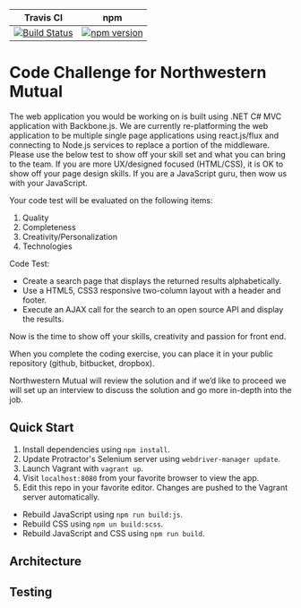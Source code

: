 | Travis CI | npm |
| :-: | :-: |
| [![Build Status](https://travis-ci.org/dperuo/riker-ipsum.svg?branch=master)](https://travis-ci.org/dperuo/riker-ipsum) | [![npm version](https://badge.fury.io/js/riker-ipsum.svg)](http://badge.fury.io/js/riker-ipsum) |

# Code Challenge for Northwestern Mutual

The web application you would be working on is built using .NET C# MVC application with Backbone.js. We are currently re-platforming the web application to be multiple single page applications using react.js/flux and connecting to Node.js services to replace a portion of the middleware. Please use the below test to show off your skill set and what you can bring to the team. If you are more UX/designed focused (HTML/CSS), it is OK to show off your page design skills. If you are a JavaScript guru, then wow us with your JavaScript.

Your code test will be evaluated on the following items:

1. Quality
2. Completeness
3. Creativity/Personalization
4. Technologies

Code Test:

- Create a search page that displays the returned results alphabetically.
- Use a HTML5, CSS3 responsive two-column layout with a header and footer.
- Execute an AJAX call for the search to an open source API and display the results.

Now is the time to show off your skills, creativity and passion for front end.

When you complete the coding exercise, you can place it in your public repository (github, bitbucket, dropbox).

Northwestern Mutual will review the solution and if we’d like to proceed we will set up an interview to discuss the solution and go more in-depth into the job.

## Quick Start

1. Install dependencies using `npm install`.
2. Update Protractor's Selenium server using `webdriver-manager update`.
3. Launch Vagrant with `vagrant up`.
4. Visit `localhost:8080` from your favorite browser to view the app.
5. Edit this repo in your favorite editor. Changes are pushed to the Vagrant server automatically.

- Rebuild JavaScript using `npm run build:js`.
- Rebuild CSS using `npm un build:scss`.
- Rebuild JavaScript and CSS using `npm run build`.

## Architecture




## Testing
